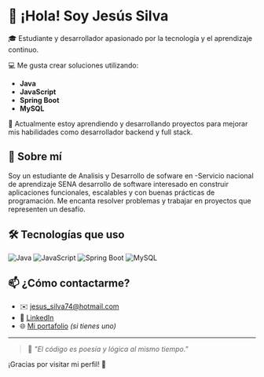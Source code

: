 # 👋 ¡Hola! Soy Jesús Silva

🎓 Estudiante y desarrollador apasionado por la tecnología y el aprendizaje continuo.

💻 Me gusta crear soluciones utilizando:
- **Java**
- **JavaScript**
- **Spring Boot**
- **MySQL**

🚀 Actualmente estoy aprendiendo y desarrollando proyectos para mejorar mis habilidades como desarrollador backend y full stack.

## 📌 Sobre mí

Soy un estudiante de Analisis y Desarrollo de sofware en -Servicio nacional de aprendizaje SENA desarrollo de software interesado en construir aplicaciones funcionales, escalables y con buenas prácticas de programación. Me encanta resolver problemas y trabajar en proyectos que representen un desafío.

## 🛠️ Tecnologías que uso

![Java](https://img.shields.io/badge/Java-ED8B00?style=for-the-badge&logo=java&logoColor=white)
![JavaScript](https://img.shields.io/badge/JavaScript-F7DF1E?style=for-the-badge&logo=javascript&logoColor=black)
![Spring Boot](https://img.shields.io/badge/Spring_Boot-6DB33F?style=for-the-badge&logo=spring-boot&logoColor=white)
![MySQL](https://img.shields.io/badge/MySQL-005C84?style=for-the-badge&logo=mysql&logoColor=white)

## 📫 ¿Cómo contactarme?

- ✉️ jesus_silva74@hotmail.com
- 💼 [LinkedIn](https://www.linkedin.com/in/jesús-silva-quin) 
- 🌐 [Mi portafolio](https://mi-portafolio.com) *(si tienes uno)*

---

> 🧠 *"El código es poesía y lógica al mismo tiempo."*

¡Gracias por visitar mi perfil! 🚀
